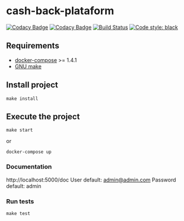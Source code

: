 # cash-back-plataform

[![Codacy Badge](https://api.codacy.com/project/badge/Grade/ad3c16b5976e4f6aa634c41b7f339ce3)](https://app.codacy.com/gh/victtorvpb/cash-back-plataform?utm_source=github.com&utm_medium=referral&utm_content=victtorvpb/cash-back-plataform&utm_campaign=Badge_Grade)
[![Codacy Badge](https://app.codacy.com/project/badge/Coverage/946c9cff4ade4b7a951f1e285ca02f7a)](https://www.codacy.com/gh/victtorvpb/cash-back-plataform/dashboard?utm_source=github.com&utm_medium=referral&utm_content=victtorvpb/cash-back-plataform&utm_campaign=Badge_Coverage)
[![Build Status](https://travis-ci.org/victtorvpb/cash-back-plataform.svg?branch=main)](https://travis-ci.org/victtorvpb/cash-back-plataform)
[![Code style: black](https://img.shields.io/badge/code%20style-black-000000.svg)](https://github.com/psf/black)

## Requirements

- [docker-compose](https://docs.docker.com/compose/install/) >= 1.4.1
- [GNU make](https://www.gnu.org/software/make/)

## Install project

    make install

## Execute the project

    make start

or

    docker-compose up

### Documentation

http://localhost:5000/doc
User default: admin@admin.com
Password default: admin

### Run tests

    make test
